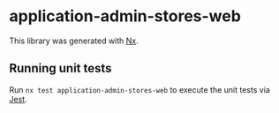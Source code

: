 # application-admin-stores-web

This library was generated with [Nx](https://nx.dev).

## Running unit tests

Run `nx test application-admin-stores-web` to execute the unit tests via [Jest](https://jestjs.io).
